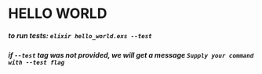 # HELLO WORLD

##### to run tests: `elixir hello_world.exs --test`
##### if `--test` tag was not provided, we will get a message `Supply your command with --test flag`